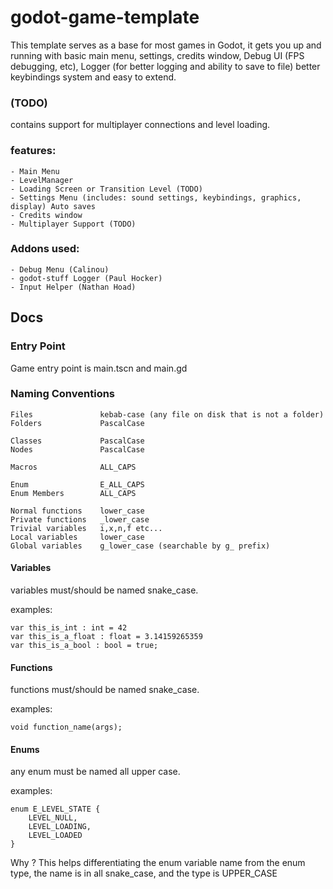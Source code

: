 # godot-game-template

This template serves as a base for most games in Godot, it gets you up and running with 
basic main menu, settings, credits window, Debug UI (FPS debugging, etc), Logger (for better logging and ability to save to file) 
better keybindings system and easy to extend.

### (TODO)
contains support for multiplayer connections and level loading.

### features:
	- Main Menu
	- LevelManager
	- Loading Screen or Transition Level (TODO)
	- Settings Menu (includes: sound settings, keybindings, graphics, display) Auto saves
	- Credits window
	- Multiplayer Support (TODO)

### Addons used:
	- Debug Menu (Calinou)
	- godot-stuff Logger (Paul Hocker)
	- Input Helper (Nathan Hoad)

## Docs

### Entry Point
Game entry point is main.tscn and main.gd


### Naming Conventions
```
Files				kebab-case (any file on disk that is not a folder)
Folders				PascalCase

Classes				PascalCase
Nodes				PascalCase

Macros			    ALL_CAPS

Enum                E_ALL_CAPS
Enum Members        ALL_CAPS

Normal functions    lower_case
Private functions   _lower_case
Trivial variables   i,x,n,f etc...
Local variables     lower_case
Global variables    g_lower_case (searchable by g_ prefix)
```
#### Variables
variables must/should be named snake_case.

examples:
```
var this_is_int : int = 42
var this_is_a_float : float = 3.14159265359
var this_is_a_bool : bool = true;
```
#### Functions
functions must/should be named snake_case.

examples:
```
void function_name(args);
```

#### Enums
any enum must be named all upper case.

examples:
```
enum E_LEVEL_STATE {
	LEVEL_NULL,
	LEVEL_LOADING,
	LEVEL_LOADED
}
```
Why ? This helps differentiating the enum variable name from the enum type, the name is in all snake_case, and the type is UPPER_CASE